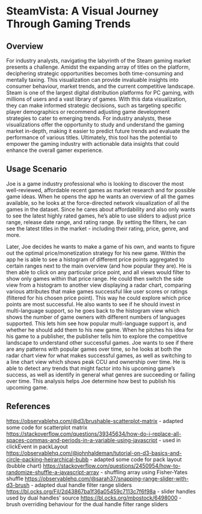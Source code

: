 # SteamVista: A Visual Journey Through Gaming Trends

## Overview

For industry analysts, navigating the labyrinth of the Steam gaming market presents a challenge. Amidst the expanding array of titles on the platform, deciphering strategic opportunities becomes both time-consuming and mentally taxing. This visualization can provide invaluable insights into consumer behaviour, market trends, and the current competitive landscape. Steam is one of the largest digital distribution platforms for PC gaming, with millions of users and a vast library of games. With this data visualization, they can make informed strategic decisions, such as targeting specific player demographics or recommend adjusting game development strategies to cater to emerging trends. For industry analysts, these visualizations offer the opportunity to study and understand the gaming market in-depth, making it easier to predict future trends and evaluate the performance of various titles. Ultimately, this tool has the potential to empower the gaming industry with actionable data insights that could enhance the overall gamer experience.

## Usage Scenario

Joe is a game industry professional who is looking to discover the most well-reviewed, affordable recent games as market research and for possible game ideas. When he opens the app he wants an overview of all the games available, so he looks at the force-directed network visualization of all the games in the dataset. Since he cares about affordability and also only wants to see the latest highly rated games, he’s able to use sliders to adjust price range, release date range, and rating range. By setting the filters, he can see the latest titles in the market - including their rating, price, genre, and more.

Later, Joe decides he wants to make a game of his own, and wants to figure out the optimal price/monetization strategy for his new game. Within the app he is able to see a histogram of different price points aggregated to certain ranges next to the main overview (and how popular they are). He is then able to click on any particular price point, and all views would filter to show only games within that price range. He could then switch the side view from a histogram to another view displaying a radar chart, comparing various attributes that make games successful like user scores or ratings (filtered for his chosen price point). This way he could explore which price points are most successful. He also wants to see if he should invest in multi-language support, so he goes back to the histogram view which shows the number of game owners with different numbers of languages supported. This lets him see how popular multi-language support is, and whether he should add them to his new game. When he pitches his idea for his game to a publisher, the publisher tells him to explore the competitive landscape to understand other successful games. Joe wants to see if there are any patterns with popular games over time, so he looks at both the radar chart view for what makes successful games, as well as switching to a line chart view which shows peak CCU and ownership over time. He is able to detect any trends that might factor into his upcoming game’s success, as well as identify in general what genres are succeeding or failing over time. This analysis helps Joe determine how best to publish his upcoming game.

## References

https://observablehq.com/@d3/brushable-scatterplot-matrix - adapted some code for scatterplot matrix
https://stackoverflow.com/questions/39345634/how-do-i-replace-all-spaces-commas-and-periods-in-a-variable-using-javascript - used in clickEvent in packLayout
https://observablehq.com/@johnhaldeman/tutorial-on-d3-basics-and-circle-packing-heirarchical-bubb - adapted some code for pack layout (bubble chart)
https://stackoverflow.com/questions/2450954/how-to-randomize-shuffle-a-javascript-array - shuffling array using Fisher-Yates shuffle
https://observablehq.com/@sarah37/snapping-range-slider-with-d3-brush - adapted dual handle filter range sliders
https://bl.ocks.org/Fil/2d43867ba1f36a05459c7113c7f6f98a - slider handles used by dual handles' source
https://bl.ocks.org/mbostock/6498000 - brush overriding behaviour for the dual handle filter range sliders